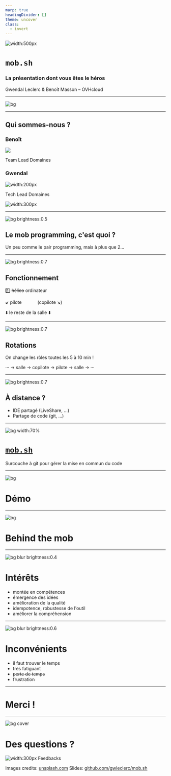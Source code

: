 ```yaml
---
marp: true
headingDivider: []
theme: uncover
class:
  - invert
---
```


<!-- markdownlint-disable MD001 MD026 MD033 MD045 -->

<!-- Compile to HTML with `marp -w -s --html true .` -->

<!-- https://marpit.marp.app/markdown -->
<!-- https://mob.sh/ -->

<style>
    @import url('./deck.css');
</style>

<div class="flex vertical space-between">

![width:500px](./images/logo%20mobsh.svg)

# `mob.sh`

### La présentation dont vous êtes le héros

Gwendal Leclerc & Benoît Masson – OVHcloud

</div>

---

![bg](./images/sponsors.png)

---

<div class="flex vertical space-around">

## Qui sommes-nous ?

<div class="horizontal space-around">
<div class="vertical start">

### Benoît

![](./images/benoit.jpg)

Team Lead Domaines

</div>
<div class="vertical start">

### Gwendal

![width:200px](./images/gwendal.png)

Tech Lead Domaines

</div>
</div>

![width:300px](./images/logo%20ovhcloud.png)

</div>

---

![bg brightness:0.5](./images/group.jpg)

<div class="flex vertical space-between">

## Le mob programming, c'est quoi ?

Un peu comme le pair programming, mais à plus que 2…

</div>

---

![bg brightness:0.7](./images/helicopter.jpg)

<div class="flex vertical space-between">

## Fonctionnement

1️⃣ ~~hélico~~ ordinateur

↙️ pilote &emsp;&emsp;&emsp; (copilote ↘️)

⬇️ le reste de la salle ⬇️

</div>

---

![bg brightness:0.7](./images/hourglass.jpg)

<div class="flex vertical space-between">

## Rotations

<div class="vertical">

On change les rôles toutes les 5 à 10 min !

··· → salle → copilote → pilote → salle → ···

</div>
</div>

---

![bg brightness:0.7](./images/earth.jpg)

## À distance ?

<div class="flex vertical center">

- IDE partagé (LiveShare, …)
- Partage de code (git, …)

</div>

---

![bg width:70%](https://mob.sh/logo.svg)

<div class="flex vertical space-between">

# [`mob.sh`](https://mob.sh)

Surcouche à git pour gérer la mise en commun du code

</div>

---

![bg](./images/laptop.jpg)

<div class="flex vertical center">

# Démo

</div>

---

![bg](./images/cogs.jpg)

<div class="flex vertical center">

# Behind the mob

</div>

---

![bg blur brightness:0.4](./images/stars.jpg)

# Intérêts

<div class="pros">

- montée en compétences
- émergence des idées
- amélioration de la qualité
- idempotence, robustesse de l'outil
- améliorer la compréhension

<!--
- test
- test2
  -->

</div>

---

![bg blur brightness:0.6](./images/broken%20plate.jpg)

# Inconvénients

<div class="cons">

- il faut trouver le temps
- très fatiguant
- ~~perte de temps~~
- frustration

<!--
- test
- test2
-->

</div>

---

<div class="flex vertical center">

# Merci !

</div>

---

![bg cover](./images/question.jpg)

<div class="flex vertical space-between">

# Des questions ?

<div class="horizontal space-between bottom-align">

<div>

![width:300px](./images/qr-code-feedbacks.png)
Feedbacks

</div>

<div class="footnotes">

Images credits: [unsplash.com](https://unsplash.com)
Slides: [github.com/gwleclerc/mob.sh](https://github.com/gwleclerc/mob.sh/)

</div>

</div>

</div>
